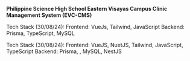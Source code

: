 **Philippine Science High School Eastern Visayas Campus Clinic Management System (EVC-CMS)**

Tech Stack (30/08/24):
Frontend: VueJs, Tailwind, JavaScript
Backend: Prisma, TypeScript, MySQL


Tech Stack (30/08/24):
Frontend: VueJS, NuxtJS, Tailwind, JavaScript, TypeScript
Backend: Prisma, , MySQL, NestJS
